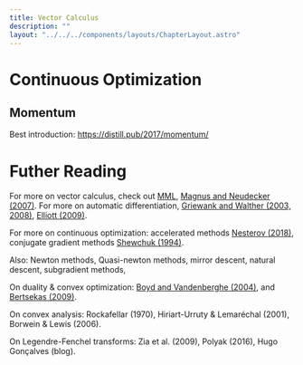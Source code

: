 ```yaml
---
title: Vector Calculus
description: ""
layout: "../../../components/layouts/ChapterLayout.astro"
---
```


# Continuous Optimization



## Momentum 

Best introduction: https://distill.pub/2017/momentum/

# Futher Reading

For more on vector calculus, check out [MML](https://mml-book.github.io/), [Magnus and Neudecker (2007)](). For more on automatic differentiation, [Griewank and Walther (2003, 2008)](), [Elliott (2009)]().


For more on continuous optimization: accelerated methods [Nesterov (2018)](), conjugate gradient methods [Shewchuk (1994)]().

Also: Newton methods, Quasi-newton methods, mirror descent, natural descent, subgradient methods, 

On duality & convex optimization: [Boyd and Vandenberghe (2004)](https://web.stanford.edu/~boyd/cvxbook/), and [Bertsekas (2009)](https://www.amazon.com/Convex-Optimization-Dimitri-Bertsekas-2009-06-30/dp/B01K03OS04).

On convex analysis: Rockafellar (1970), Hiriart-Urruty & Lemaréchal (2001), Borwein & Lewis (2006).

On Legendre-Fenchel transforms: Zia et al. (2009), Polyak (2016), Hugo Gonçalves (blog).